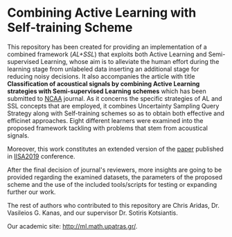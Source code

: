 # Combining Active Learning with Self-training Scheme

This repository has been created for providing an implementation of a combined framework (_AL+SSL_) that exploits both Active Learning and Semi-supervised Learning, whose aim is to alleviate the human effort during the learning stage from unlabeled data inserting an additional stage for reducing noisy decisions. It also accompanies the article with title **Classification of acoustical signals by combining Active Learning strategies with Semi-supervised Learning schemes**  which has been submitted to [NCAA](https://link.springer.com/journal/521) journal. As it concerns the specific strategies of AL and SSL concepts that are employed, it combines Uncertainty Sampling Query Strategy along with Self-training schemes so as to obtain both effective and efficinet approaches. Eight different learners were examined into the proposed framework tackling with problems that stem from acoustical signals. 

Moreover, this work constitutes an extended version of the [paper](https://ieeexplore.ieee.org/document/8900724) published in [IISA2019](http://iisa2019.upatras.gr/) conference.  

After the final decision of journal's reviewers, more insights are going to be provided regarding the examined datasets, the parameters of the proposed scheme and the use of the included tools/scripts for testing or expanding further our work.

The rest of authors who contributed to this repository are Chris Aridas, Dr. Vasileios G. Kanas, and our supervisor Dr. Sotiris Kotsiantis.

Our academic site: http://ml.math.upatras.gr/.

